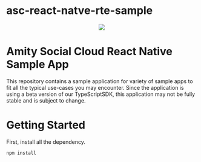 # asc-react-natve-rte-sample
<p align="center">
  <img src="https://user-images.githubusercontent.com/79140856/112093672-76f09680-8bcc-11eb-9f20-66157948a2fb.png" />
</p>

# Amity Social Cloud React Native Sample App

This repository contains a sample application for variety of sample apps to fit all the typical use-cases you may encounter. Since the application is using a beta version of our TypeScriptSDK, this application may not be fully stable and is subject to change.

# Getting Started
First, install all the dependency.
```
npm install
```
